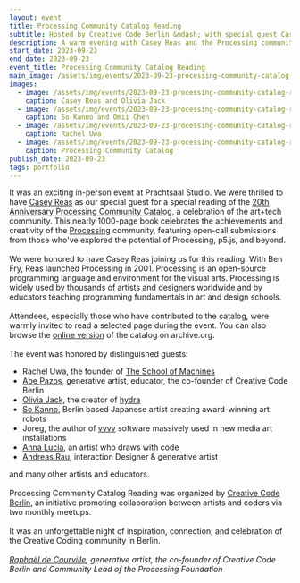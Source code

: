 ```yaml
---
layout: event
title: Processing Community Catalog Reading
subtitle: Hosted by Creative Code Berlin &mdash; with special guest Casey Reas
description: A warm evening with Casey Reas and the Processing community in Berlin.
start_date: 2023-09-23
end_date: 2023-09-23
event_title: Processing Community Catalog Reading
main_image: /assets/img/events/2023-09-23-processing-community-catalog-reading/an-introduction-by-casey-reas.webp
images:
  - image: /assets/img/events/2023-09-23-processing-community-catalog-reading/casey-reas-and-olivia-jack.webp
    caption: Casey Reas and Olivia Jack
  - image: /assets/img/events/2023-09-23-processing-community-catalog-reading/so-kanno-and-omii-chen.webp
    caption: So Kanno and Omii Chen
  - image: /assets/img/events/2023-09-23-processing-community-catalog-reading/rachel-uwa.webp
    caption: Rachel Uwa
  - image: /assets/img/events/2023-09-23-processing-community-catalog-reading/processing-community-catalog.jpeg
    caption: Processing Community Catalog
publish_date: 2023-09-23
tags: portfolio
---
```

It was an exciting in-person event at Prachtsaal Studio. We were thrilled
to have [Casey Reas](https://reas.com/) as our special guest for a special reading of the
[20th Anniversary Processing Community Catalog](https://processingfoundation.org/advocacy/community-catalog),
a celebration of the art+tech community. This nearly 1000-page book celebrates the achievements and creativity of
the [Processing](https://processing.org/) community,
featuring open-call submissions from those who've explored the potential of Processing,
p5.js, and beyond.
<br><br>
We were honored to have Casey Reas joining us for this reading. With Ben Fry, Reas launched Processing in 2001.
Processing is an open-source programming language and environment for the visual arts. Processing is widely used by
thousands of artists and designers worldwide and by educators teaching programming fundamentals in art and design
schools.
<br><br>
Attendees, especially those who have contributed to the catalog, were warmly invited to read a selected page during
the event. You can also browse the [online version](https://archive.org/details/processing-community-catalog-2021) 
of the catalog on archive.org.
<br><br>
The event was honored by distinguished guests:

- Rachel Uwa, the founder of [The School of Machines](https://www.schoolofma.org/)
- [Abe Pazos](https://hamoid.com/), generative artist, educator, the co-founder of Creative Code Berlin
- [Olivia Jack](https://ojack.xyz/), the creator of [hydra](https://hydra.ojack.xyz/)
- [So Kanno](https://www.kanno.so/), Berlin based Japanese artist creating award-winning art robots
- Joreg, the author of [vvvv](https://visualprogramming.net/) software massively used in new media art installations
- [Anna Lucia](https://www.instagram.com/annaluciacodes/), an artist who draws with code
- [Andreas Rau](https://andreasrau.eu/), interaction Designer & generative artist

and many other artists and educators.
<br><br>
Processing Community Catalog Reading was organized by [Creative Code Berlin](https://creativecode.berlin/), 
an initiative promoting collaboration between artists and coders via two monthly meetups.
<br><br>
It was an unforgettable night of inspiration, connection, and celebration of the Creative Coding community in Berlin.
<br><br>
<em><a href="https://twitter.com/sableRaph">Raphaël de Courville</a>, generative artist, the co-founder of 
Creative Code Berlin and Community Lead of the Processing Foundation</em>
